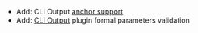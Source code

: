 * Add: CLI Output [anchor support](snippets/CLI#anchor)
* Add: [CLI Output](snippets/CLI) plugin formal parameters validation